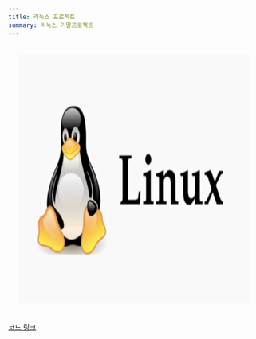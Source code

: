 ```yaml
---
title: 리눅스 프로젝트
summary: 리눅스 기말프로젝트 
---
```

<div style="text-align: center;">
    <div style="display: inline-block; margin: 20px;">
        <img src='./linux.png' alt='flutter' width="600" height="500"/>
    </div>
</div>

[코드 링크](https://github.com/Coti00/linux_project)